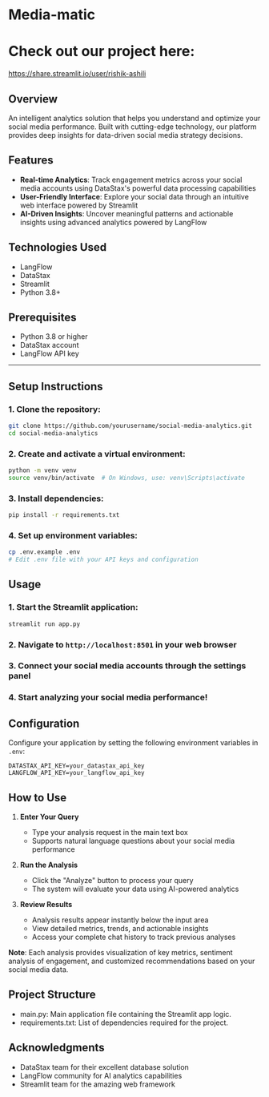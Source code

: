 # Media-matic 

# Check out our project here:
https://share.streamlit.io/user/rishik-ashili

## Overview
An intelligent analytics solution that helps you understand and optimize your social media performance. Built with cutting-edge technology, our platform provides deep insights for data-driven social media strategy decisions.

## Features

* **Real-time Analytics**: Track engagement metrics across your social media accounts using DataStax's powerful data processing capabilities
* **User-Friendly Interface**: Explore your social data through an intuitive web interface powered by Streamlit
* **AI-Driven Insights**: Uncover meaningful patterns and actionable insights using advanced analytics powered by LangFlow

## Technologies Used
- LangFlow
- DataStax
- Streamlit
- Python 3.8+

## Prerequisites
- Python 3.8 or higher
- DataStax account
- LangFlow API key
---

## Setup Instructions

### 1. Clone the repository:
```bash
git clone https://github.com/yourusername/social-media-analytics.git
cd social-media-analytics
```

### 2. Create and activate a virtual environment:
```bash
python -m venv venv
source venv/bin/activate  # On Windows, use: venv\Scripts\activate
```

### 3. Install dependencies:
```bash
pip install -r requirements.txt
```

### 4. Set up environment variables:
```bash
cp .env.example .env
# Edit .env file with your API keys and configuration
```

## Usage

### 1. Start the Streamlit application:
```bash
streamlit run app.py
```

### 2. Navigate to `http://localhost:8501` in your web browser

### 3. Connect your social media accounts through the settings panel

### 4. Start analyzing your social media performance!

## Configuration

Configure your application by setting the following environment variables in `.env`:

```
DATASTAX_API_KEY=your_datastax_api_key
LANGFLOW_API_KEY=your_langflow_api_key
```

## How to Use

1. **Enter Your Query**
   - Type your analysis request in the main text box
   - Supports natural language questions about your social media performance

2. **Run the Analysis**
   - Click the "Analyze" button to process your query
   - The system will evaluate your data using AI-powered analytics

3. **Review Results**
   - Analysis results appear instantly below the input area
   - View detailed metrics, trends, and actionable insights
   - Access your complete chat history to track previous analyses

**Note**: Each analysis provides visualization of key metrics, sentiment analysis of engagement, and customized recommendations based on your social media data.

## Project Structure
- main.py: Main application file containing the Streamlit app logic.
- requirements.txt: List of dependencies required for the project.

## Acknowledgments

- DataStax team for their excellent database solution
- LangFlow community for AI analytics capabilities
- Streamlit team for the amazing web framework
